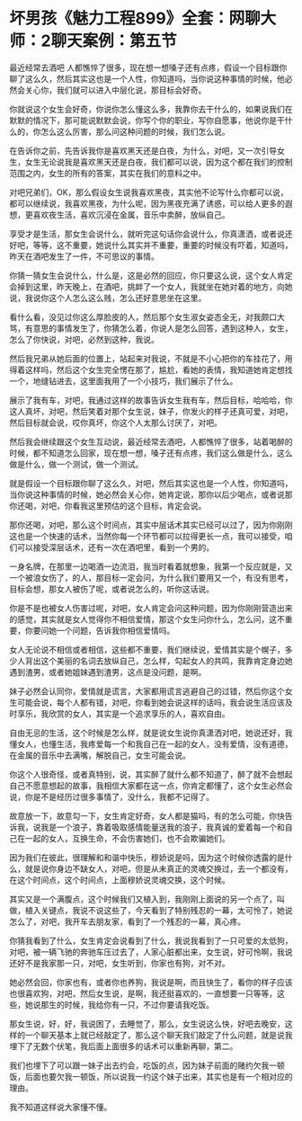 # 坏男孩《魅力工程899》全套：网聊大师：2聊天案例：第五节

最近经常去酒吧 人都憔悴了很多，现在想一想嗓子还有点疼，假设一个目标跟你聊了这么久，然后其实这也是一个人性，你知道吗，当你说这种事情的时候，他必然会关心你，我们就可以进入中层化说，那目标会好奇。

你就说这个女生会好奇，你说你怎么懂这么多，我靠你去干什么的，如果说我们在默默的情况下，那可能说默默会说，你写个你的职业，写你自愿事，他说你是干什么的，你怎么这么厉害，那么问这种问题的时候，我们怎么说。

在告诉你之前，先告诉我你是喜欢黑天还是白夜，为什么，对吧，又一次引导女生，女生无论说我是喜欢黑天还是白夜，我们都可以说，因为这个都在我们的控制范围之内，女生的所有的答案，其实在我们的意料之中。

对吧兄弟们，OK，那么假设女生说我喜欢黑夜，其实他不论写什么你都可以说，都可以继续说，我喜欢黑夜，为什么呢，因为黑夜充满了诱惑，可以给人更多的遐想，更喜欢夜生活，喜欢沉浸在金属，音乐中卖醉，放纵自己。

享受才是生活，那女生会说什么，就听完这句话你会说什么，你真潇洒，或者说还好吧，等等，这不重要，她说什么其实并不重要，重要的时候没有吓着，知道吗，昨天在酒吧发生了一件，不可思议的事情。

你猜一猜女生会说什么，什么是，这是必然的回应，你只要这么说，这个女人肯定会掉到这里，昨天晚上，在酒吧，挑衅了一个女人，我就坐在她对着的地方，向她说，我说你这个人怎么这么贱，怎么还好意思坐在这里。

看什么看，没见过你这么厚脸皮的人，然后那个女生淑女姿态全无，对我颇口大骂，有意思的事情发生了，你猜怎么着，你说人是怎么回答，遇到这种人，女生，怎么了你快说，对吧，必然到这种，我说。

然后我兄弟从她后面的位置上，站起来对我说，不就是不小心把你的车挂花了，用得着这样吗，然后这个女生完全愣在那了，尴尬，看她的表情，我知道她肯定想找一个，地缝钻进去，这里面我用了一个小技巧，我们展示了什么。

展示了我有车，对吧，我通过这样的故事告诉女生我有车，然后目标，哈哈哈，你这人真坏，对吧，然后笑着对那个女生说，妹子，你发火的样子还真可爱，对吧，然后目标就会说，哎你真坏，你这个人太那么讨厌了，对吧。

然后我会继续跟这个女生互动说，最近经常去酒吧，人都憔悴了很多，站着喝醉的时候，都不知道怎么回家，现在想一想，嗓子还有点疼，我们这么做是什么，这么做是什么，做一个测试，做一个测试。

就是假设一个目标跟你聊了这么久，对吧，然后其实这也是一个人性，你知道吗，当你说这种事情的时候，她必然会关心你，她肯定说，那你以后少喝点，或者说那你还喝，对吧，你看我这里预估的这个目标，肯定会说。

那你还喝，对吧，那么这个时间点，其实中层话术其实已经可以过了，因为你刚刚这也是一个快速的话术，当然你每一个环节都可以拉得更长一点，我可以接受，咱们可以接受深层话术，还有一次在酒吧里，看到一个男的。

一身名牌，在那里一边喝酒一边流泪，我当时看着就想象，我第一个反应就是，又一个被浪女伤了，的人，那目标一定会问，为什么我们要用又一个，有没有思考，目标会想，那女人被伤了呢，或者说怎么的，听你这话说。

你是不是也被女人伤害过呢，对吧，女人肯定会问这种问题，因为你刚刚营造出来的感觉，其实就是女人觉得你不相信爱情，那这个女生问你什么，怎么问，这不重要，你要问她一个问题，告诉我你相信爱情吗。

女人无论说不相信或者相信，这些都不重要，我们继续说，爱情其实是个幌子，多少人背出这个美丽的名词去放纵自己，怎么样，勾起女人的共鸣，我靠肯定身边她遇到渣男，或者她姐妹遇到渣男，这点是没问题，是啊。

妹子必然会认同你，爱情就是谎言，大家都用谎言逃避自己的过错，然后你这个女生可能会说，每个人都有错，对吧，你看到她会说这样的话吗，我会说生活应该及时享乐，我欣赏的女人，其实是一个追求享乐的人，喜欢自由。

自由无忌的生活，这个时候是怎么样，就是说女生说你真潇洒对吧，她说还好，我懂女人，也懂生活，我疼爱每一个和我自己在一起的女人，没有爱情，没有道德，在金属的音乐中去满嘴，解脱自己，女生可能会说。

你这个人很奇怪，或者真特别，说，其实醉了就什么都不知道了，醉了就不会想起自己不愿意想起的故事，我相信大家都在这一点，你肯定都懂了，这个女生必然会说，你是不是经历过很多事情了，没什么，我都不记得了。

故意放一下，故意勾一下，女生肯定好奇，女人都是猫吗，有的怎么可能，你快告诉我，说我是一个浪子，靠着吸取感情能量送我的浪子，我真诚的爱着每一个和自己在一起的女人，互换生命，不会伤害她们，也不会欺骗她们。

因为我们在彼此，很理解和和谐中快乐，穆娇说是吗，因为这个时候你透露的是什么，就是说你身边不缺女人，对吧，但是从未真正的灵魂交换过，去一个都没有，在这个时间点，这个时间点，上面穆娇说灵魂交换，这个时候。

其实又是一个满腹点，这个时候我们又植入到，我刚刚上面说的另一个点了，叫做，植入关键点，我说不说这些了，今天看到了特别残忍的一幕，太可怜了，她说怎么了，对吧，我开车去朋友家，看到了一个残忍的一幕，真心疼。

你猜我看到了什么，女生肯定会说看到了什么，我说我看到了一只可爱的太低狗，对吧，被一辆飞驰的奔驰车压过去了，人家心脏都出来，女生说，好可怜啊，我说还好不是我家那一只，对吧，女生听到，你家也有狗，对不对。

她必然会回，你家也有，或者你也养狗，我说是啊，而且快生了，看你的样子应该也很喜欢狗，对吧，然后女生说，是啊，我还挺喜欢的，一直想要一只等等，这些，她说那生的时候，我给你有一只，不过你要请我吃饭。

那女生说，好，好，我说困了，去睡觉了，那么，女生说这么快，好吧去晚安，这样的一个聊天基本上就已经敲定了，那么这个聊天我们敲定了什么问题，就是说我埋下了无数个伏笔，我后面上面很多的话术可以重新再聊，第二。

我们也埋下了可以跟一妹子出去约会，吃饭的点，因为妹子前面的赌约欠我一顿饭，后面也要欠我一顿饭，所以说我一约这个妹子出来，其实也是有一个相对应的理由。

我不知道这样说大家懂不懂。